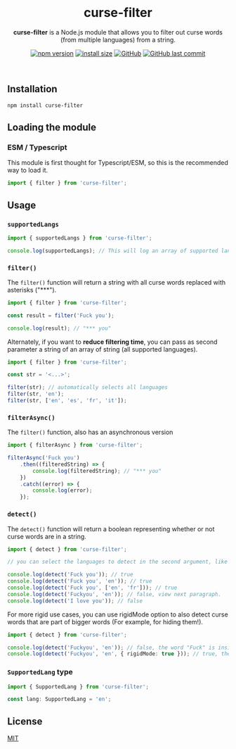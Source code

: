 <div align='center'>

<br>

# **curse-filter**

**curse-filter** is a Node.js module that allows you to filter out curse words (from multiple languages) from a string.

[![npm version](https://img.shields.io/npm/v/curse-filter.svg?style=flat-square)](https://www.npmjs.org/package/curse-filter)
[![install size](https://packagephobia.com/badge?p=curse-filter@latest)](https://packagephobia.com/result?p=curse-filter@latest)
[![GitHub](https://img.shields.io/github/license/alessandrofoglia07/curse-filter)](https://github.com/alessandrofoglia07/curse-filter/blob/main/LICENSE)
[![GitHub last commit](https://img.shields.io/github/last-commit/alessandrofoglia07/curse-filter)](https://github.com/alessandrofoglia07/curse-filter)

<br>
</div>

## Installation

```bash
npm install curse-filter
```

## Loading the module

### ESM / Typescript

This module is first thought for Typescript/ESM, so this is the recommended way to load it.

```typescript
import { filter } from 'curse-filter';
```

## Usage

### **`supportedLangs`**

```typescript
import { supportedLangs } from 'curse-filter';

console.log(supportedLangs); // This will log an array of supported languages
```

### **`filter()`**

The `filter()` function will return a string with all curse words replaced with asterisks ("\*\*\*").

```typescript
import { filter } from 'curse-filter';

const result = filter('Fuck you');

console.log(result); // "*** you"
```

Alternately, if you want to **reduce filtering time**, you can pass as second parameter a string of an array of string (all supported languages).

```typescript
import { filter } from 'curse-filter';

const str = '<...>';

filter(str); // automatically selects all languages
filter(str, 'en');
filter(str, ['en', 'es', 'fr', 'it']);
```

### **`filterAsync()`**

The `filter()` function, also has an asynchronous version

```typescript
import { filterAsync } from 'curse-filter';

filterAsync('Fuck you')
    .then((filteredString) => {
        console.log(filteredString); // "*** you"
    })
    .catch((error) => {
        console.log(error);
    });
```

### **`detect()`**

The `detect()` function will return a boolean representing whether or not curse words are in a string.

```typescript
import { detect } from 'curse-filter';

// you can select the languages to detect in the second argument, like in the `filter()` function

console.log(detect('Fuck you')); // true
console.log(detect('Fuck you', 'en')); // true
console.log(detect('Fuck you', ['en', 'fr'])); // true
console.log(detect('Fuckyou', 'en')); // false, view next paragraph.
console.log(detect('I love you')); // false
```

For more rigid use cases, you can use rigidMode option to also detect curse words that are part of bigger words (For example, for hiding them!).

```typescript
import { detect } from 'curse-filter';

console.log(detect('Fuckyou', 'en')); // false, the word "Fuck" is inside of a bigger word: "Fuckyou"
console.log(detect('Fuckyou', 'en', { rigidMode: true })); // true, the word "Fuck" is detected even if part of a bigger word
```

### **`SupportedLang` type**

```typescript
import { SupportedLang } from 'curse-filter';

const lang: SupportedLang = 'en';
```

## License

[MIT](https://github.com/alessandrofoglia07/curse-filter/blob/main/LICENSE)
